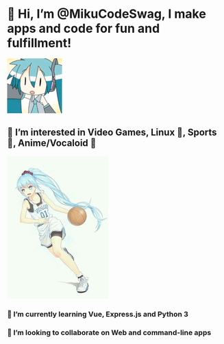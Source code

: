 # 👋 Hi, I’m @MikuCodeSwag, I make apps and code for fun and fulfillment!
  
  ![Hatsune Miku Chibi](/chibimiku.gif)
## 👀 I’m interested in Video Games, Linux 🐧, Sports 🏀, Anime/Vocaloid 💠
  
  ![Hatsune Miku Basketball](/ballermiku.jpg)
### 🌱 I’m currently learning Vue, Express.js and Python 3
### 💞️ I’m looking to collaborate on Web and command-line apps
<!---
MikuCodeSwag/MikuCodeSwag is a ✨ special ✨ repository because its `README.md` (this file) appears on your GitHub profile.
You can click the Preview link to take a look at your changes.
--->
